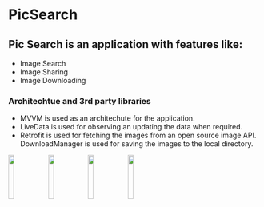 # PicSearch
## Pic Search is an application with features like:
- Image Search
- Image Sharing
- Image Downloading

### Architechtue and 3rd party libraries

- MVVM is used as an architechute for the application.
- LiveData is used for observing an updating the data when required.
- Retrofit is used for fetching the images from an open source image API. DownloadManager is used for saving the images to the local directory.

<img src="https://user-images.githubusercontent.com/44507909/64341660-7900fd80-d006-11e9-8f8b-9d4d9d9ad39b.png" width="15%"></img> <img src="https://user-images.githubusercontent.com/44507909/64341661-7900fd80-d006-11e9-86eb-be874c690edb.png" width="15%"></img> <img src="https://user-images.githubusercontent.com/44507909/64341662-79999400-d006-11e9-810a-476cd690336b.png" width="15%"></img> <img src="https://user-images.githubusercontent.com/44507909/64341664-79999400-d006-11e9-84c0-2883fb81e4cf.png" width="15%"></img> 
